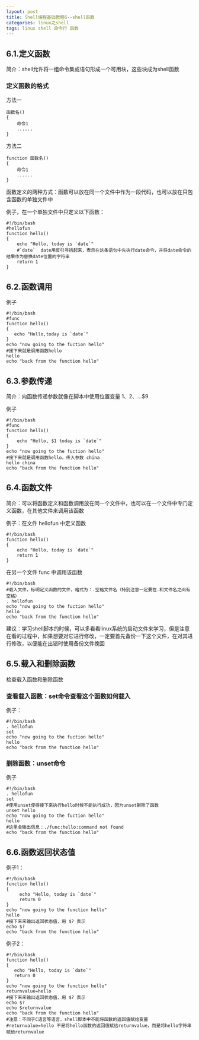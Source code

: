 ```yaml
---
layout: post
title: Shell编程基础教程6--shell函数 
categories: linux之shell
tags: linux shell 命令行 函数
---
```



6.1.定义函数
---

简介：shell允许将一组命令集或语句形成一个可用块，这些块成为shell函数

### 定义函数的格式

方法一

    函数名()
    {
        命令1
        ......
    }

方法二

    function 函数名()
    {
        命令1
        ......
    }

函数定义的两种方式：函数可以放在同一个文件中作为一段代码，也可以放在只包含函数的单独文件中

例子，在一个单独文件中只定义以下函数：

    #!/bin/bash
    #hellofun
    function hello()
    {
        echo "Hello, today is `date`"
        #`date`  date用反引号括起来，表示在这条语句中先执行date命令，并将date命令的结果作为替换date位置的字符串
        return 1
    }

6.2.函数调用
---

例子

    #!/bin/bash
    #func
    function hello()
    {
       echo "Hello,today is `date`"
    }
    echo "now going to the fuction hello"
    #接下来就是调用函数hello
    hello
    echo "back from the function hello"

6.3.参数传递
---

简介：向函数传递参数就像在脚本中使用位置变量 $1、$2、...$9

例子

    #!/bin/bash
    #func
    function hello()
    {
        echo "Hello, $1 today is `date`"
    }
    echo "now going to the fuction hello"
    #接下来就是调用函数hello，传入参数 china
    hello china
    echo "back from the function hello"

6.4.函数文件
---

简介：可以将函数定义和函数调用放在同一个文件中，也可以在一个文件中专门定义函数，在其他文件来调用该函数

例子：在文件 hellofun 中定义函数

    #!/bin/bash
    function hello()
    {
        echo "Hello, today is `date`"
        return 1
    }
    
在另一个文件 func 中调用该函数

    #!/bin/bash
    #载入文件，标明定义函数的文件，格式为：.空格文件名（特别注意一定要在.和文件名之间有空格）
    . hellofun
    echo "now going to the fuction hello"
    hello
    echo "back from the function hello"

建议：学习shell脚本的时候，可以多看看linux系统的启动文件来学习，但是注意在看的过程中，如果想要对它进行修改，一定要首先备份一下这个文件，在对其进行修改，以便能在出错时使用备份文件挽回

6.5.载入和删除函数
---

检查载入函数和删除函数

### 查看载入函数：set命令查看这个函数如何载入

例子：

    #!/bin/bash
    . hellofun
    set
    echo "now going to the fuction hello"
    hello
    echo "back from the function hello"

### 删除函数：unset命令

例子

    #!/bin/bash
    . hellofun
    set
    #使用unset使得接下来执行hello时候不能执行成功，因为unset删除了函数
    unset hello
    echo "now going to the fuction hello"
    hello
    #这里会输出信息：./func:hello:command not found
    echo "back from the function hello"


6.6.函数返回状态值
---

例子1：

    #!/bin/bash
    function hello()
    {
         echo "Hello, today is `date`"
         return 0
    }
    echo "now going to the function hello"
    hello
    #接下来来输出返回状态值，用 $? 表示
    echo $?
    echo "back from the function hello"

例子2：

    #!/bin/bash
    function hello()
    {
       echo "Hello, today is `date`"
       return 0
    }
    echo "now going to the function hello"
    returnvalue=hello
    #接下来来输出返回状态值，用 $? 表示
    echo $?
    echo $returnvalue
    echo "back from the function hello"
    #注意：不同于C语言等语言，shell脚本中不能将函数的返回值赋给变量
    #returnvalue=hello 不是将hello函数的返回值赋给returnvalue，而是将hello字符串赋给returnvalue

 